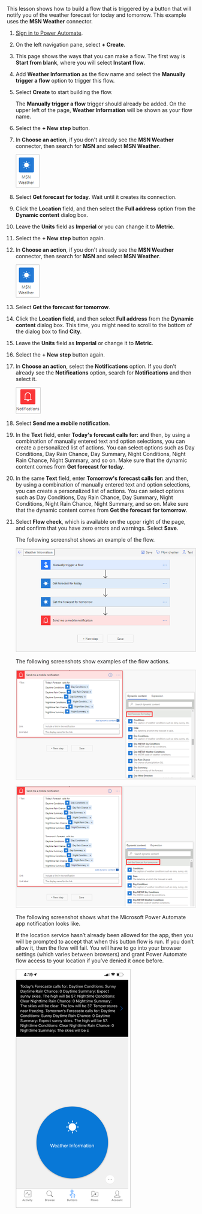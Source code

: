 This lesson shows how to build a flow that is triggered by a button that
will notify you of the weather forecast for today and tomorrow. This example uses
the **MSN Weather** connector.

1.  [Sign in to Power Automate](https://flow.microsoft.com/?azure-portal=true). 

1.  On the left navigation pane, select **+ Create**.

1.  This page shows the ways that you can make a flow. The first way
    is **Start from blank**, where you will select **Instant flow**.
    
1.  Add **Weather Information** as the flow name and select the **Manually trigger a flow** option
    to trigger this flow.

1.  Select **Create** to start building the flow.

    The **Manually trigger a flow** trigger should already be added.
    On the upper left of the page, **Weather Information** will be shown as your
    flow name.

1.  Select the **+ New step** button.

1.  In **Choose an action**, if you don't already see the **MSN Weather** connector, then search for **MSN** and select **MSN Weather**.

	![MSN weather connector icon](../media/msn-weather-connector-icon.png)

1. Select **Get forecast for today**. Wait until it creates its connection.

1. Click the **Location** field, and then select the **Full address** option from the **Dynamic content** dialog box.

1. Leave the **Units** field as **Imperial** or you can change it to **Metric**.

1. Select the **+ New step** button again.

1. In **Choose an action**, if you don't already see the **MSN Weather** connector, then search for **MSN** and select **MSN Weather**.
	
	![MSN weather connector icon](../media/msn-weather-connector-icon.png)

1. Select **Get the forecast for tomorrow**.

1. Click the **Location field**, and then select **Full address** from the **Dynamic content** dialog box. This time, you might need to scroll to the bottom of the dialog box to find **City**.

1. Leave the **Units** field as **Imperial** or change it to **Metric**.

1. Select the **+ New step** button again.

1. In **Choose an action**, select the **Notifications** option. If you don't already see the **Notifications**        option, search for **Notifications** and then select it.

	![Notifications connector icon](../media/notifications-connector-icon.png)

1. Select **Send me a mobile notification**.

1. In the **Text** field, enter **Today's forecast calls for:** and then,
    by using a combination of manually entered text and option selections, you can create a personalized list of actions. You can select options such as Day Conditions, Day Rain Chance, Day Summary,
    Night Conditions, Night Rain Chance, Night Summary, and so on. Make sure that 
    the dynamic content comes from **Get forecast for today**.

1. In the same **Text** field, enter **Tomorrow's forecast calls for:** and then, by
    using a combination of manually entered text and option selections, you can create a personalized list of actions. You can select options such as Day Conditions, Day Rain Chance, Day Summary, Night
    Conditions, Night Rain Chance, Night Summary, and so on. Make sure that the
    dynamic content comes from **Get the forecast for tomorrow**.

1. Select **Flow check**, which is available on the upper right of the page, and confirm that you have zero errors and warnings. Select **Save**.

    The following screenshot shows an example of the flow.

    ![complete flow](../media/complete-flow.png)

    The following screenshots show examples of the flow actions.
    
    ![Notification action today's forecast](../media/notification-action-todays-forecast.png)

    ![Notification action tomorrow's forecast](../media/notification-action-tomorrows-forecast.png)

    The following screenshot shows what the Microsoft Power Automate app
    notification looks like.

    If the location service hasn’t already been allowed for the app, then you will be 
    prompted to accept that when this button flow is run. If you don’t allow it, then 
    the flow will fail. You will have to go into your browser settings (which varies between 
    browsers) and grant Power Automate flow access to your location if you’ve denied it once before.

	![Weather information notification](../media/weather-information-notification.png)
